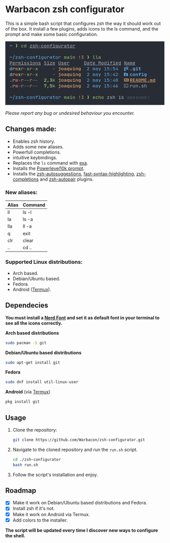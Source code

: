 # Warbacon zsh configurator

This is a simple bash script that configures zsh the way it should work out of the box. It install a few plugins, adds icons to
the ls command, and the prompt and make some basic configuration.

![example](images/example.png)

*Please report any bug or undesired behaviour you encounter.*

## Changes made:

- Enables zsh history.
- Adds some new aliases.
- Powerfull completions.
- intuitive keybindings.
- Replaces the `ls` command with [exa](https://github.com/ogham/exa).
- Installs the [Powerlevel10k prompt](https://github.com/romkatv/powerlevel10k).
- Installs the [zsh-autosuggestions](https://github.com/zsh-users/zsh-autosuggestions), [fast-syntax-highlighting](https://github.com/zdharma-continuum/fast-syntax-highlighting), [zsh-completions](https://github.com/zsh-users/zsh-completions) and [zsh-autopair](https://github.com/hlissner/zsh-autopair) plugins.

### New aliases:

| Alias | Command                      |
| ----- | -----------------------------|
| ll    | ls -l                        |
| la    | ls -a                        |
| lla   | ll -a                        |
| q     | exit                         |
| clr   | clear                        |
| ..    | cd ..                        |


### Supported Linux distributions:

- Arch based.
- Debian/Ubuntu based.
- Fedora.
- Android ([Termux](https://termux.com/)).

## Dependecies

**You must install a [Nerd Font](https://www.nerdfonts.com/font-downloads) and set it as default font in your terminal to see all the icons correctly.**

**Arch based distributions**

```sh
sudo pacman -S git
```

**Debian/Ubuntu based distributions**

```sh
sudo apt-get install git
```

**Fedora**

```sh
sudo dnf install util-linux-user
```

**Android** (via [Termux](https://termux.com/))

```sh
pkg install git
```

## Usage

1. Clone the repository:
   
   ```sh
   git clone https://github.com/Warbacon/zsh-configurator.git
   ```

2. Navigate to the cloned repository and run the `run.sh` script.
   
   ```sh
   cd ./zsh-configurator
   bash run.sh
   ```

3. Follow the script's installation and enjoy.

## Roadmap

- [x] Make it work on Debian/Ubuntu based distributions and Fedora.
- [x] Install zsh if it's not.
- [x] Make it work on Android via Termux.
- [x] Add colors to the installer.

**The script will be updated every time I discover new ways to configure the shell.**
